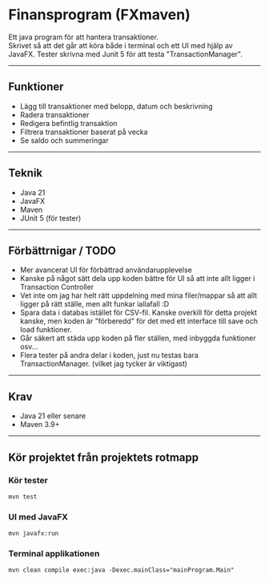 # Finansprogram (FXmaven)

Ett java program för att hantera transaktioner.  
Skrivet så att det går att köra både i terminal och ett UI med hjälp av JavaFX.
Tester skrivna med Junit 5 för att testa "TransactionManager".

---

## Funktioner
- Lägg till transaktioner med belopp, datum och beskrivning
- Radera transaktioner
- Redigera befintlig transaktion
- Filtrera transaktioner baserat på vecka
- Se saldo och summeringar

---

## Teknik
- Java 21
- JavaFX
- Maven
- JUnit 5 (för tester)

---

## Förbättrnigar / TODO
- Mer avancerat UI för förbättrad användarupplevelse
- Kanske på något sätt dela upp koden bättre för UI så att inte allt ligger i Transaction Controller
- Vet inte om jag har helt rätt uppdelning med mina filer/mappar så att allt ligger på rätt ställe, men allt funkar iallafall :D
- Spara data i databas istället för CSV-fil. Kanske overkill för detta projekt kanske, men koden är 
  "förberedd" för det med ett interface till save och load funktioner. 
- Går säkert att städa upp koden på fler ställen, med inbyggda funktioner osv...
- Flera tester på andra delar i koden, just nu testas bara TransactionManager. (vilket jag tycker är viktigast)
---

## Krav
- Java 21 eller senare
- Maven 3.9+

---
## Kör projektet från projektets rotmapp

### Kör tester
    mvn test


### UI med JavaFX
    mvn javafx:run

### Terminal applikationen
    mvn clean compile exec:java -Dexec.mainClass="mainProgram.Main"

